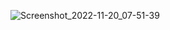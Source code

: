 ![Screenshot_2022-11-20_07-51-39](https://user-images.githubusercontent.com/55270400/202879760-d72a5d85-b280-47c0-860e-b725898376ad.png)
